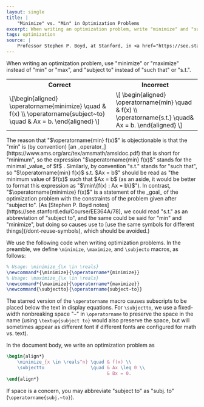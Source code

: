 ```yaml
---
layout: single
title: |
    "Minimize" vs. "Min" in Optimization Problems
excerpt: When writing an optimization problem, write "minimize" and "subject to" instead of "min" and "such that" or "s.t."
tags: optimization
source: |
    Professor Stephen P. Boyd, at Stanford, in <a href="https://see.stanford.edu/Course/EE364A/78">Lecture 5 of his Convex Optimization course</a>, around the 13-minute mark.
---
```


When writing an optimization problem, use "minimize" or "maximize" instead of "min" or "max", and "subject to" instead of "such that" or "s.t.". 
<table>
    <tr>
        <th>Correct</th>
        <th>Incorrect</th>
    </tr>
    <tr>
        <td>
            \[\begin{aligned}
                \operatorname{minimize} \quad & f(x) \\ 
                \operatorname{subject~to} \quad & Ax = b.
            \end{aligned} \]
        </td>
        <td>
            \[ \begin{aligned}
                \operatorname{min} \quad & f(x) \\
                \operatorname{s.t.} \quad& Ax = b.
            \end{aligned} 
            \]
        </td>
    </tr>
</table>
The reason that "$\operatorname{min} f(x)$" is objectionable is that the "min" is (by convention) [an _operator_](https://www.ams.org/arc/tex/amsmath/amsldoc.pdf) that is short for "minimum", so the expression "$\operatorname{min} f(x)$" stands for the minimal _value_ of $f$ .
Similarly, by convention "s.t." stands for "such that", so "$\operatorname{min} f(x)$ s.t. $Ax = b$" should be read as "the minimum value of $f(x)$ such that $Ax = b$ (as an aside, it would be better to format this expression as "$\min\{f(x) : Ax = b\}$"). 
In contrast, "$\operatorname{minimize} f(x)$" is a statement of the _goal_ of the optimization problem with the constraints of the problem given after "subject to".
(As [Stephen P. Boyd notes](https://see.stanford.edu/Course/EE364A/78), we could read "s.t." as an abbreviation of "subject to", and the same could be said for "min" and "minimize", but doing so causes use to [use the same symbols for different things](/dont-reuse-symbols), which should be avoided.)

We use the following code when writing optimization problems.
In the preamble, we define `\minimize`, `\maximize`, and `\subjecto` macros, as follows:
```latex
% Usage: \minimize_{\x \in \reals}
\newcommand*{\minimize}{\operatorname*{minimize}} 
% Usage: \maximize_{\x \in \reals}
\newcommand*{\maximize}{\operatorname*{maximize}} 
\newcommand{\subjectto}{\operatorname{subject~to}}
```
The starred version of the `\operatorname` macro causes subscripts to be placed below the text in display equations.
For `\subjectto`, we use a fixed-width nonbreaking space "`~`" in `\operatorname` to preserve the space in the name (using `\textup{subject to}` would also preserve the space, but will sometimes appear as different font if different fonts are configured for math vs. text).
<!-- in `\textup` instead of `\operatorname` to preserve the space in the name. -->

In the document body, we write an optimization problem as 
```latex
\begin{align*}
    \minimize_{x \in \reals^n} \quad & f(x) \\
    \subjectto                 \quad & Ax \leq 0 \\
                                     & Bx = 0.
\end{align*}
```

If space is a concern, you may abbreviate "subject to" as "subj. to" (`\operatorname{subj.~to}`). 

<!-- In some cases,  -->